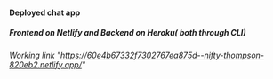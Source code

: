 #### Deployed chat app 
##### Frontend on Netlify and Backend on Heroku( both through CLI)
###### Working link "https://60e4b67332f7302767ea875d--nifty-thompson-820eb2.netlify.app/"